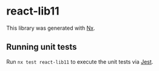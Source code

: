 # react-lib11

This library was generated with [Nx](https://nx.dev).

## Running unit tests

Run `nx test react-lib11` to execute the unit tests via [Jest](https://jestjs.io).
